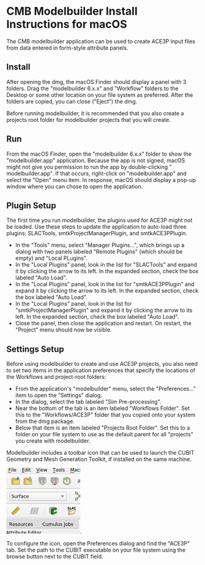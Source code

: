 # CMB Modelbuilder Install Instructions for macOS

The CMB modelbuilder application can be used to create ACE3P input
files from data entered in form-style attribute panels.


## Install

After opening the dmg, the macOS Finder should display a panel with 3
folders. Drag the "modelbuilder 6.x.x" and "Workflow" folders to the
Desktop or some other location on your file system as preferred. After
the folders are copied, you can close ("Eject") the dmg.

Before running modelbuilder, it is recommended that you also create a
projects root folder for modelbuilder projects that you will create.


## Run

From the macOS Finder, open the "modelbuilder 6.x.x" folder to show the
"modelbuilder.app" application. Because the app is not signed, macOS might
not give you permission to run the app by double-clicking " modelbuilder.app".
If that occurs, right-click on "modelbuilder.app" and select the "Open" menu
item. In response, macOS should display a pop-up window where you can chose
to open the application.


## Plugin Setup

The first time you run modelbuilder, the plugins used for ACE3P might not
be loaded. Use these steps to update the application to auto-load three
plugins: SLACTools, smtkProjectManagerPlugin, and smtkACE3PPlugin.

* In the "Tools" menu, select "Manager Plugins...", which brings up a dialog
  with two panels labeled "Remote Plugins" (which should be empty) and
  "Local PLugins".
* In the "Local Plugins" panel, look in the list for "SLACTools" and expand
  it by clicking the arrow to its left. In the expanded section, check the
  box labeled "Auto Load".
* In the "Local Plugins" panel, look in the list for "smtkACE3PPlugin" and
  expand it by clicking the arrow to its left. In the expanded section, check
  the box labeled "Auto Load".
* In the "Local Plugins" panel, look in the list for
  "smtkProjectManagerPlugin" and expand it by clicking the arrow to its left.
  In the expanded section, check the box labeled "Auto Load".
* Close the panel, then close the application and restart. On restart, the
  "Project" menu should now be visible.


## Settings Setup

Before using modelbuilder to create and use ACE3P projects, you also need to
set two items in the application preferences that specify the locations of the
Workflows and project-root folders:

* From the application's "modelbuilder" menu, select the "Preferences..." item
  to open the "Settings" dialog.
* In the dialog, select the tab labeled "Sim Pre-processing".
* Near the bottom of the tab is an item labeled "Workflows Folder". Set this to
  the "Workflows/ACE3P" folder that you copied onto your system from the dmg
  package.
* Below that item is an item labeled "Projects Root Folder". Set this to a
  folder on your file system to use as the default parent for all "projects"
  you create with modelbuilder.

Modelbuilder includes a toolbar icon that can be used to launch the CUBIT
Geometry and Mesh Generation Toolkit, if installed on the same machine.

![Cubit Icon](./cubit-icon.png).

To configure the icon, open the Preferences dialog and find the "ACE3P" tab.
Set the path to the CUBIT executable on your file system using the browse
button next to the CUBIT field.
